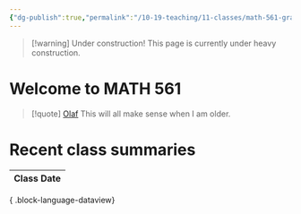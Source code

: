 ```yaml
---
{"dg-publish":true,"permalink":"/10-19-teaching/11-classes/math-561-graduate-algebra/2024-fall/home/","updated":"2024-09-22T20:37:50-07:00"}
---
```


> [!warning] Under construction!
> This page is currently under heavy construction.

# Welcome to MATH 561

> [!quote] [Olaf](https://en.wikipedia.org/wiki/Olaf_(Frozen))
> This will all make sense when I am older.

# Recent class summaries

| Class Date |
| ---------- |

{ .block-language-dataview}

